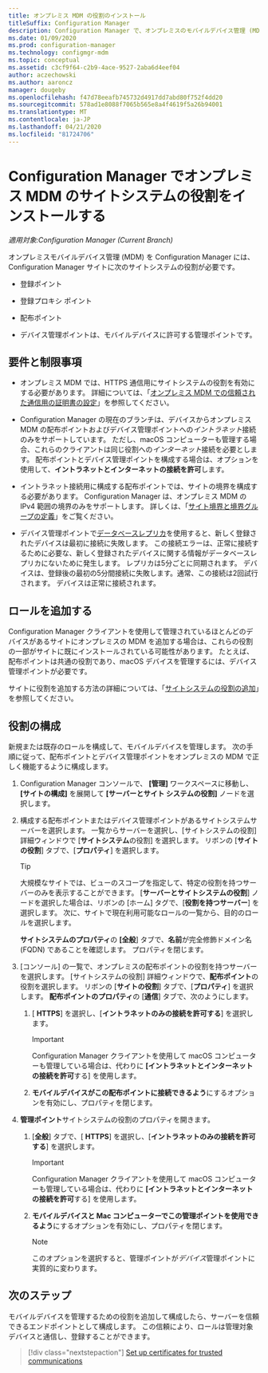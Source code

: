 ```yaml
---
title: オンプレミス MDM の役割のインストール
titleSuffix: Configuration Manager
description: Configuration Manager で、オンプレミスのモバイルデバイス管理 (MDM) に必要なサイトシステムの役割をインストールします。
ms.date: 01/09/2020
ms.prod: configuration-manager
ms.technology: configmgr-mdm
ms.topic: conceptual
ms.assetid: c3cf9f64-c2b9-4ace-9527-2aba6d4eef04
author: aczechowski
ms.author: aaroncz
manager: dougeby
ms.openlocfilehash: f47d78eeafb745732d4917dd7abd80f752f4dd20
ms.sourcegitcommit: 578ad1e8088f7065b565e8a4f4619f5a26b94001
ms.translationtype: MT
ms.contentlocale: ja-JP
ms.lasthandoff: 04/21/2020
ms.locfileid: "81724706"
---
```

# <a name="install-site-system-roles-for-on-premises-mdm-in-configuration-manager"></a>Configuration Manager でオンプレミス MDM のサイトシステムの役割をインストールする

*適用対象:Configuration Manager (Current Branch)*

オンプレミスモバイルデバイス管理 (MDM) を Configuration Manager には、Configuration Manager サイトに次のサイトシステムの役割が必要です。

- 登録ポイント

- 登録プロキシ ポイント

- 配布ポイント

- デバイス管理ポイントは、モバイルデバイスに許可する管理ポイントです。

## <a name="requirements-and-limitations"></a>要件と制限事項

- オンプレミス MDM では、HTTPS 通信用にサイトシステムの役割を有効にする必要があります。 詳細については、「[オンプレミス MDM での信頼された通信用の証明書の設定](set-up-certificates-on-premises-mdm.md)」を参照してください。

- Configuration Manager の現在のブランチは、デバイスからオンプレミス MDM の配布ポイントおよびデバイス管理ポイントへの*イントラネット*接続のみをサポートしています。 ただし、macOS コンピューターも管理する場合、これらのクライアントは同じ役割への*インターネット*接続を必要とします。 配布ポイントとデバイス管理ポイントを構成する場合は、オプションを使用して、**イントラネットとインターネットの接続を許可**します。

- イントラネット接続用に構成する配布ポイントでは、サイトの境界を構成する必要があります。 Configuration Manager は、オンプレミス MDM の IPv4 範囲の境界のみをサポートします。 詳しくは、「[サイト境界と境界グループの定義](../../core/servers/deploy/configure/define-site-boundaries-and-boundary-groups.md)」をご覧ください。

- デバイス管理ポイントで[データベースレプリカ](../../core/servers/deploy/configure/database-replicas-for-management-points.md)を使用すると、新しく登録されたデバイスは最初に接続に失敗します。 この接続エラーは、正常に接続するために必要な、新しく登録されたデバイスに関する情報がデータベースレプリカにないために発生します。 レプリカは5分ごとに同期されます。 デバイスは、登録後の最初の5分間接続に失敗します。通常、この接続は2回試行されます。 デバイスは正常に接続されます。

## <a name="add-roles"></a>ロールを追加する

Configuration Manager クライアントを使用して管理されているほとんどのデバイスがあるサイトにオンプレミスの MDM を追加する場合は、これらの役割の一部がサイトに既にインストールされている可能性があります。 たとえば、配布ポイントは共通の役割であり、macOS デバイスを管理するには、デバイス管理ポイントが必要です。

サイトに役割を追加する方法の詳細については、「[サイトシステムの役割の追加](../../core/servers/deploy/configure/install-site-system-roles.md)」を参照してください。

## <a name="configure-roles"></a>役割の構成

新規または既存のロールを構成して、モバイルデバイスを管理します。 次の手順に従って、配布ポイントとデバイス管理ポイントをオンプレミスの MDM で正しく機能するように構成します。

1. Configuration Manager コンソールで、 **[管理]** ワークスペースに移動し、 **[サイトの構成]** を展開して **[サーバーとサイト システムの役割]** ノードを選択します。

1. 構成する配布ポイントまたはデバイス管理ポイントがあるサイトシステムサーバーを選択します。 一覧からサーバーを選択し、[サイトシステムの役割] 詳細ウィンドウで [**サイトシステム**の役割] を選択します。 リボンの [**サイトの役割**] タブで、[**プロパティ**] を選択します。

    > [!TIP]
    > 大規模なサイトでは、ビューのスコープを指定して、特定の役割を持つサーバーのみを表示することができます。 [**サーバーとサイトシステムの役割**] ノードを選択した場合は、リボンの [ホーム] タグで、[**役割を持つサーバー**] を選択します。 次に、サイトで現在利用可能なロールの一覧から、目的のロールを選択します。

    **サイトシステムのプロパティ**の **[全般**] タブで、**名前**が完全修飾ドメイン名 (FQDN) であることを確認します。 プロパティを閉じます。

1. [コンソール] の一覧で、オンプレミスの配布ポイントの役割を持つサーバーを選択します。 [サイトシステムの役割] 詳細ウィンドウで、**配布ポイント**の役割を選択します。 リボンの [**サイトの役割**] タブで、[**プロパティ**] を選択します。 **配布ポイントのプロパティ**の [**通信**] タブで、次のようにします。

    1. [ **HTTPS**] を選択し、[**イントラネットのみの接続を許可する**] を選択します。

        > [!IMPORTANT]
        > Configuration Manager クライアントを使用して macOS コンピューターも管理している場合は、代わりに **[イントラネットとインターネットの接続を許可**する] を使用します。

    1. **モバイルデバイスがこの配布ポイントに接続できるよう**にするオプションを有効にし、プロパティを閉じます。

1. **管理ポイント**サイトシステムの役割のプロパティを開きます。

    1. [**全般**] タブで、[ **HTTPS**] を選択し、[**イントラネットのみの接続を許可する**] を選択します。

        > [!IMPORTANT]
        > Configuration Manager クライアントを使用して macOS コンピューターも管理している場合は、代わりに **[イントラネットとインターネットの接続を許可**する] を使用します。

    1. **モバイルデバイスと Mac コンピューターでこの管理ポイントを使用できるよう**にするオプションを有効にし、プロパティを閉じます。

        > [!NOTE]
        > このオプションを選択すると、管理ポイントが*デバイス*管理ポイントに実質的に変わります。  

## <a name="next-step"></a>次のステップ

モバイルデバイスを管理するための役割を追加して構成したら、サーバーを信頼できるエンドポイントとして構成します。 この信頼により、ロールは管理対象デバイスと通信し、登録することができます。

> [!div class="nextstepaction"]
> [Set up certificates for trusted communications](set-up-certificates-on-premises-mdm.md)
